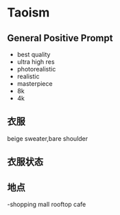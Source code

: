 # Taoism

## General Positive Prompt
- best quality
- ultra high res
- photorealistic
- realistic
- masterpiece
- 8k
- 4k

## 衣服

beige sweater,bare shoulder

## 衣服状态

## 地点
-shopping mall rooftop cafe
